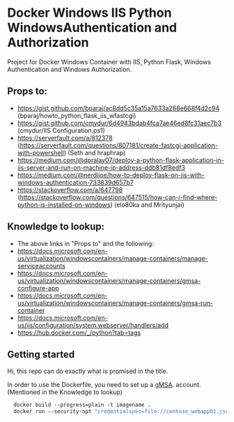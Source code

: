 # Docker Windows IIS Python WindowsAuthentication and Authorization
Project for Docker Windows Container with IIS, Python Flask, Windows Authentication and Windows Authorization.

## Props to:
- https://gist.github.com/bparaj/ac8dd5c35a15a7633a268e668f4d2c94 (bparaj/howto_python_flask_iis_wfastcgi)
- https://gist.github.com/cmydur/6d4943bdab4fca7ae46ed8fc31aec7b3 (cmydur/IIS Configuration.ps1) 
- https://serverfault.com/a/812378 (https://serverfault.com/questions/807181/create-fastcgi-application-with-powershell) (Seth and hraphrap)
- https://medium.com/@dpralay07/deploy-a-python-flask-application-in-iis-server-and-run-on-machine-ip-address-ddb81df8edf3 
- https://medium.com/@nerdijoe/how-to-deploy-flask-on-iis-with-windows-authentication-733839d657b7 
- https://stackoverflow.com/a/647798 (https://stackoverflow.com/questions/647515/how-can-i-find-where-python-is-installed-on-windows) (elo80ka and Mrityunjai)

## Knowledge to lookup: 
- The above links in "Props to" and the following: 
- https://docs.microsoft.com/en-us/virtualization/windowscontainers/manage-containers/manage-serviceaccounts 
- https://docs.microsoft.com/en-us/virtualization/windowscontainers/manage-containers/gmsa-configure-app 
- https://docs.microsoft.com/en-us/virtualization/windowscontainers/manage-containers/gmsa-run-container 
- https://docs.microsoft.com/en-us/iis/configuration/system.webserver/handlers/add 
- https://hub.docker.com/_/python?tab=tags

## Getting started
Hi, this repo can do exactly what is promised in the title.

In order to use the Dockerfile, you need to set up a [gMSA](https://docs.microsoft.com/en-us/windows-server/security/group-managed-service-accounts/getting-started-with-group-managed-service-accounts). account. (Mentioned in the Knowledge to lookup)

```dockerfile
  docker build --progress=plain -t imagename .
  docker run --security-opt "credentialspec=file://contoso_webapp01.json" --hostname webapp01 -it -p 8000:5000 imagename powershell
```

